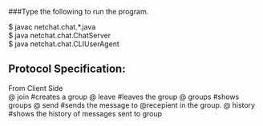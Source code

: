 ###Type the following to run the program.  

$ javac netchat.chat.*.java  
$ java netchat.chat.ChatServer <portNumber>  
$ java netchat.chat.CLIUserAgent <localhost> <portNumber>

## Protocol Specification:  

From Client Side  
@ join <groupName>             #creates a group
@ leave <groupName>  	       #leaves the group
@ groups 	               #shows groups
@ send <recepient> <message>   #sends the message to @recepient in the group.
@ history <groupName> 	       #shows the history of messages sent to group


